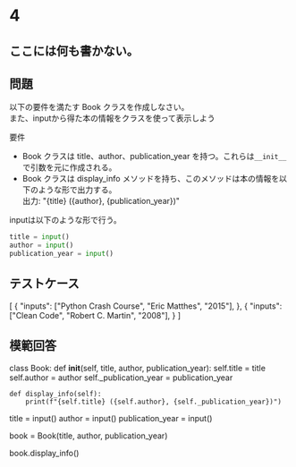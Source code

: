 # 4
ここには何も書かない。
---
## 問題

以下の要件を満たす Book クラスを作成しなさい。<br>
また、inputから得た本の情報をクラスを使って表示しよう

要件
- Book クラスは title、author、publication_year を持つ。これらは```__init__```で引数を元に作成される。
- Book クラスは display_info メソッドを持ち、このメソッドは本の情報を以下のような形で出力する。<br>
出力: "{title} ({author}, {publication_year})"

inputは以下のような形で行う。
```python
title = input()
author = input()
publication_year = input()
```
## テストケース

[
	{
		"inputs": ["Python Crash Course", "Eric Matthes", "2015"],
	},
	{
		"inputs": ["Clean Code", "Robert C. Martin", "2008"],
	}
]

## 模範回答
class Book:
    def __init__(self, title, author, publication_year):
        self.title = title
        self.author = author
        self._publication_year = publication_year

    def display_info(self):
        print(f"{self.title} ({self.author}, {self._publication_year})")

title = input()
author = input()
publication_year = input()

book = Book(title, author, publication_year)

book.display_info()  